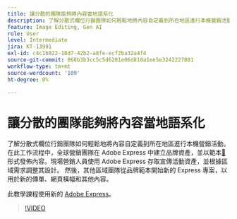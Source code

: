 ```yaml
---
title: 讓分散的團隊能夠將內容當地語系化
description: 了解分散式欄位行銷團隊如何輕鬆地將內容自定義到所在地區進行本機營銷活動
feature: Image Editing, Gen AI
role: User
level: Intermediate
jira: KT-13991
exl-id: c4c1b822-18d7-42b2-a8fe-ecf2ba32a4f4
source-git-commit: 068b3b3cc5c5d6281e06d810a1ee5e3242227881
workflow-type: tm+mt
source-wordcount: '109'
ht-degree: 0%

---
```


# 讓分散的團隊能夠將內容當地語系化

了解分散式欄位行銷團隊如何輕鬆地將內容自定義到所在地區進行本機營銷活動。 在此工作流程中，全球營銷團隊在 Adobe Express 中建立品牌資產，並以範本[&#128279;](create-templates.md)形式發佈內容。現場營銷人員使用 Adobe Express 存取宣傳活動資產，並根據區域需求調整其設計。 然後，其他區域團隊從品牌範本開始新的 Express 專案，以用於新的傳單、網頁橫幅和其他內容。

此教學課程使用新的 [Adobe Express](https://www.adobe.com/express/)。

>[!VIDEO](https://video.tv.adobe.com/v/3433997?quality=12&learn=on&hidetitle=true&captions=chi_hant)
